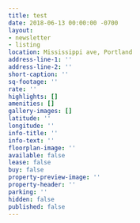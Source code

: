```yaml
---
title: test
date: 2018-06-13 00:00:00 -0700
layout:
- newsletter
- listing
location: Mississippi ave, Portland
address-line-1: ''
address-line-2: ''
short-caption: ''
sq-footage: ''
rate: ''
highlights: []
amenities: []
gallery-images: []
latitude: ''
longitude: ''
info-title: ''
info-text: ''
floorplan-image: ''
available: false
lease: false
buy: false
property-preview-image: ''
property-header: ''
parking: ''
hidden: false
published: false
---
```

